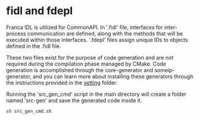 # fidl and fdepl

Franca IDL is utilized for CommonAPI. In '.fidl' file, interfaces for inter-process communication are defined, along with the methods that will be executed within those interfaces. '.fdepl' files assign unique IDs to objects defined in the .fidl file.

These two files exist for the purpose of code generation and are not required during the compilation phase managed by CMake. Code generation is accomplished through the core-generator and someip-generator, and you can learn more about installing these generators through the instructions provided in the [setting](../setting/) folder.

Running the 'src_gen_cmd' script in the main directory will create a folder named 'src-gen' and save the generated code inside it.

```bash
sh src_gen_cmd.sh
```
